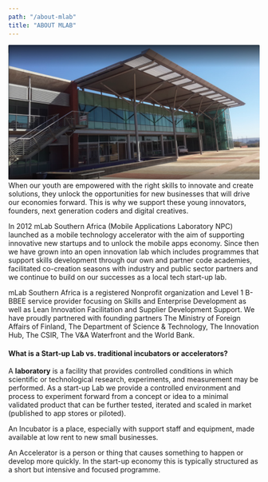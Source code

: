 ```yaml
---
path: "/about-mlab"
title: "ABOUT MLAB"
---
```


![mLab](../../images/mlab-facility.png)
When our youth are empowered with the right skills to innovate and create solutions, they unlock the opportunities for new businesses that will drive our economies forward. This is why we support these young innovators, founders, next generation coders and digital creatives.

In 2012 mLab Southern Africa (Mobile Applications Laboratory NPC) launched as a mobile technology accelerator with the aim of supporting innovative new startups and to unlock the mobile apps economy. Since then we have grown into an open innovation lab which includes programmes that support skills development through our own and partner code academies, facilitated co-creation seasons with industry and public sector partners and we continue to build on our successes as a local tech start-up lab.

mLab Southern Africa is a registered Nonprofit organization and Level 1 B-BBEE service provider focusing on Skills and Enterprise Development as well as Lean Innovation Facilitation and Supplier Development Support. We have proudly partnered with founding partners The Ministry of Foreign Affairs of Finland, The Department of Science & Technology, The Innovation Hub, The CSIR, The V&A Waterfront and the World Bank.

#### **What is a Start-up Lab vs. traditional incubators or accelerators?**

A **laboratory** is a facility that provides controlled conditions in which scientific or technological research, experiments, and measurement may be performed. As a start-up Lab we provide a controlled environment and process to experiment forward from a concept or idea to a minimal validated product that can be further tested, iterated and scaled in market (published to app stores or piloted).

An Incubator is a place, especially with support staff and equipment, made available at low rent to new small businesses.

An Accelerator is a person or thing that causes something to happen or develop more quickly. In the start-up economy this is typically structured as a short but intensive and focused programme.